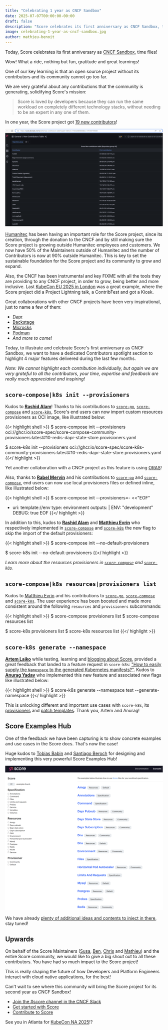 ```yaml
---
title: "Celebrating 1 year as CNCF Sandbox"
date: 2025-07-07T00:00:00-00:00
draft: false
description: "Score celebrates its first anniversary as CNCF Sandbox, time flies!"
image: celebrating-1-year-as-cncf-sandbox.jpg
author: mathieu-benoit
---
```


Today, Score celebrates its first anniversary as [CNCF Sandbox](https://score.dev/blog/score-joins-the-cncf-as-a-sandbox-project/), time flies!

Wow! What a ride, nothing but fun, gratitude and great learnings!

One of our key learning is that an open source project without its contributors and its community cannot go too far.

We are very grateful about any contributions that the community is generating, solidifying Score's mission:

> Score is loved by developers because they can run the same workload on completely different technology stacks, without needing to be an expert in any one of them.

In one year, the Score project got [19 new contributors](https://score.devstats.cncf.io/d/52/new-contributors-table?orgId=1&from=1720324800000&to=1751947199000)!

![Screenshot of the Score contributors as of 2025-07-07](contributors-as-2025-07-07.png)

[Humanitec](https://humanitec.com/) has been having an important role for the Score project, since its creation, through the donation to the CNCF and by still making sure the Score project is growing outside Humanitec employees and customers. We now have 50% of the Maintainers outside of Humanitec and the number of Contributors is now at 90% outside Humanitec. This is key to set the sustainable foundation for the Score project and its community to grow and expand.

Also, the CNCF has been instrumental and key FIXME with all the tools they are providing to any CNCF project, in order to grow, being better and more inclusive.
Last [KubeCon EU 2025 in London](https://score.dev/blog/kubecon-london-2025-trip-report/) was a great example, where the Score project did a Project Lightning talk, a ContribFest and got a Kiosk.

Great collaborations with other CNCF projects have been very inspirational, just to name a few of them:
- [Dapr](https://score.dev/blog/kubecon-london-2025-trip-report/)
- [Backstage](https://itnext.io/deploy-backstage-with-score-45bb2d7c2d90)
- [Microcks](https://github.com/score-spec/community-provisioners/issues/22)
- [Podman](https://github.com/score-spec/sample-score-app/pull/51)
- _And more to come!_

Today, to illustrate and celebrate Score's first anniversary as CNCF Sandbox, we want to have a dedicated Contributors spotlight section to highlight 4 major features delivered during the last few months.

_Note: We cannot highlight each contribution individually, but again we are very grateful to all the contributors, your time, expertise and feedback are really much appreciated and inspiring!_

## `score-compose|k8s init --provisioners`

Kudos to [**Rashid Alam**](https://www.linkedin.com/in/rash-alam/)! Thanks to his contributions to [`score-go`](https://github.com/score-spec/score-go/pulls?q=is%3Apr+author%3A7h3-3mp7y-m4n+is%3Aclosed), [`score-compose`](https://github.com/score-spec/score-compose/pulls?q=is%3Apr+author%3A7h3-3mp7y-m4n+is%3Aclosed) and [`score-k8s`](https://github.com/score-spec/score-k8s/pulls?q=is:pr+author:7h3-3mp7y-m4n+is:closed), Score's end users can now import custom resources provisioners as OCI image, like illustrated below:

{{< highlight shell >}}
$ score-compose init --provisioners oci://ghcr.io/score-spec/score-compose-community-provisioners:latest#10-redis-dapr-state-store.provisioners.yaml

$ score-k8s init --provisioners oci://ghcr.io/score-spec/score-k8s-community-provisioners:latest#10-redis-dapr-state-store.provisioners.yaml
{{</ highlight >}}

Yet another collaboration with a CNCF project as this feature is using [ORAS](https://oras.land/adopters)!

Also, thanks to [**Rabel Mervin**](https://www.linkedin.com/in/rabelmervin-571764274/) and his contributions to [`score-go`](https://github.com/score-spec/score-go/pulls?q=is%3Apr+is%3Aclosed+author%3Arabelmervin) and [`score-compose`](https://github.com/score-spec/score-compose/pulls?q=is%3Apr+is%3Aclosed+author%3Arabelmervin), end users can now use local provisioners files or defined inline, like illustrated below:

{{< highlight shell >}}
$ score-compose init --provisioners=- <<"EOF"
- uri: template://env
  type: environment
  outputs: |
    ENV: "development"
    DEBUG: true
EOF
{{</ highlight >}}

In addition to this, kudos to [**Rashid Alam**](https://www.linkedin.com/in/rash-alam/) and [**Matthieu Evrin**](https://www.linkedin.com/in/matthieu-evrin/) who respectively implemented in [`score-compose`](https://github.com/score-spec/score-compose/pull/293) and [`score-k8s`](https://github.com/score-spec/score-k8s/pull/150) the new flag to skip the import of the default provisioners:

{{< highlight shell >}}
$ score-compose init --no-default-provisioners

$ score-k8s init --no-default-provisioners
{{</ highlight >}}

_Learn more about the resources provisioners in [`score-compose`](https://docs.score.dev/docs/score-implementation/score-compose/resources-provisioners/) and [`score-k8s`](https://docs.score.dev/docs/score-implementation/score-k8s/resources-provisioners/)._

## `score-compose|k8s resources|provisioners list`

Kudos to [Matthieu Evrin](https://www.linkedin.com/in/matthieu-evrin/) and his contributions to [`score-go`](https://github.com/score-spec/score-go/pulls?q=is%3Apr+is%3Aclosed+author%3Alekaf974), [`score-compose`](https://github.com/score-spec/score-compose/pulls?q=is%3Apr+author%3Alekaf974+is%3Aclosed) and [`score-k8s`](https://github.com/score-spec/score-k8s/pulls?q=is%3Apr+author%3Alekaf974+is%3Aclosed). The user experience has been boosted and made more consistent around the following `resources` and `provisioners` subcommands:

{{< highlight shell >}}
$ score-compose provisioners list
$ score-compose resources list

$ score-k8s provisioners list
$ score-k8s resources list
{{</ highlight >}}

## `score-k8s generate --namespace`

[**Artem Lajko**](https://www.linkedin.com/in/lajko/) while testing, learning and [blogging about Score](https://medium.com/itnext/stop-building-platforms-nobody-uses-pick-the-right-kubernetes-abstraction-with-gitops-64681357690f), provided a great feedback that landed to a feature request in `score-k8s`: ["How to easily supply the `Namespace` to the generated Kubernetes manifests?"](https://github.com/score-spec/score-k8s/issues/172). Kudos to [**Anurag Yadav**](https://www.linkedin.com/in/yadavanurag13/) who implemented this new feature and associated new flags like illustrated below:

{{< highlight shell >}}
$ score-k8s generate --namespace test --generate-namespace
{{</ highlight >}}

This is unlocking different and important use cases with `score-k8s`, its [provisioners](https://docs.score.dev/docs/score-implementation/score-k8s/resources-provisioners/) and [patch templates](https://docs.score.dev/docs/score-implementation/score-k8s/patch-templates/). Thank you, Artem and Anurag!

## Score Examples Hub

One of the feedback we have been capturing is to show concrete examples and use cases in the Score docs. That's now the case!

Huge kudos to [Tobias Babin](https://www.linkedin.com/in/tobiasbabin/) and [Santiago Beroch](https://www.linkedin.com/in/santiagoberoch/) for designing and implementing this very powerful Score Examples Hub!

![Screenshot of the Score Examples Hub](score-examples-hub.png)

We have already [plenty of additional ideas and contents to inject in there](https://github.com/score-spec/docs/issues), stay tuned!

## Upwards

On behalf of the Score Maintainers ([Susa](https://www.linkedin.com/in/susatuenker/), [Ben](https://www.linkedin.com/in/ben-meier-b76224129/), [Chris](https://www.linkedin.com/in/chris-stephenson-99ba3628/) and [Mathieu](https://www.linkedin.com/in/mathieubenoitqc/)) and the entire Score community, we would like to give a big shout out to all these contributors. You have had so much impact to the Score project!

This is really shaping the future of how Developers and Platform Engineers interact with cloud native applications, for the best!

Can't wait to see where this community will bring the Score project for its second year as CNCF Sandbox!

- [Join the #score channel in the CNCF Slack](https://cloud-native.slack.com/archives/C07DN0D1UCW)
- [Get started with Score](https://docs.score.dev/docs/get-started/)
- [Contribute to Score](https://clotributor.dev/search?foundation=cncf&project=score)

See you in Atlanta for [KubeCon NA 2025](https://events.linuxfoundation.org/kubecon-cloudnativecon-north-america/)!?
